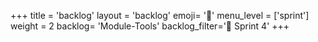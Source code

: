 +++
title = 'backlog'
layout = 'backlog'
emoji= '🥞'
menu_level = ['sprint']
weight = 2
backlog= 'Module-Tools'
backlog_filter='📅 Sprint 4'
+++
